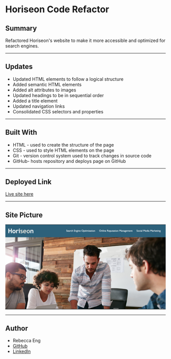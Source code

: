# Horiseon Code Refactor

## Summary
Refactored Horiseon's website to make it more accessible and optimized for search engines.

***

## Updates
* Updated HTML elements to follow a logical structure
* Added semantic HTML elements
* Added alt attributes to images
* Updated headings to be in sequential order
* Added a title element
* Updated navigation links
* Consolidated CSS selectors and properties

***

## Built With
* HTML - used to create the structure of the page
* CSS - used to style HTML elements on the page
* Git - version control system used to track changes in source code
* GitHub- hosts repository and deploys page on GitHub

***

## Deployed Link
[Live site here](https://engrebecca.github.io/code-refactor)

***

## Site Picture
![Horiseon Website](Horiseon.png)

***

## Author
* Rebecca Eng
* [GitHub](https://github.com/engrebecca)
* [LinkedIn](https://www.linkedin.com/in/engrebecca/)